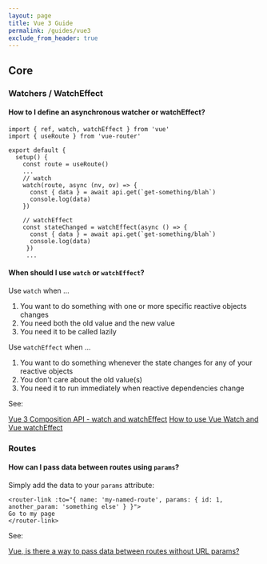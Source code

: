```yaml
---
layout: page
title: Vue 3 Guide
permalink: /guides/vue3
exclude_from_header: true
---
```


## Core

### Watchers / WatchEffect

#### How to I define an asynchronous watcher or watchEffect?
```
import { ref, watch, watchEffect } from 'vue'
import { useRoute } from 'vue-router'

export default {
  setup() {
    const route = useRoute()
    ...
    // watch
    watch(route, async (nv, ov) => {
      const { data } = await api.get(`get-something/blah`)
      console.log(data)
    })
    
    // watchEffect
    const stateChanged = watchEffect(async () => {
      const { data } = await api.get(`get-something/blah`)
      console.log(data)
     })
     ...
```
#### When should I use `watch` or `watchEffect`?

Use `watch` when ...
1. You want to do something with one or more specific reactive objects changes
2. You need both the old value and the new value
3. You need it to be called lazily

Use `watchEffect` when ...
1. You want to do something whenever the state changes for any of your reactive objects
2. You don't care about the old value(s)
3. You need it to run immediately when reactive dependencies change

See: 

[Vue 3 Composition API - watch and watchEffect](https://www.thisdot.co/blog/vue-3-composition-api-watch-and-watcheffect)
[How to use Vue Watch and Vue watchEffect](https://learnvue.co/2019/12/a-simple-vue-watcher-tutorial-for-beginners/)

### Routes

#### How can I pass data between routes using `params`?

Simply add the data to your `params` attribute:
```
<router-link :to="{ name: 'my-named-route', params: { id: 1, another_param: 'something else' } }">
Go to my page
</router-link>
```
See:

[Vue, is there a way to pass data between routes without URL params?](https://stackoverflow.com/questions/50998305/vue-is-there-a-way-to-pass-data-between-routes-without-url-params)
